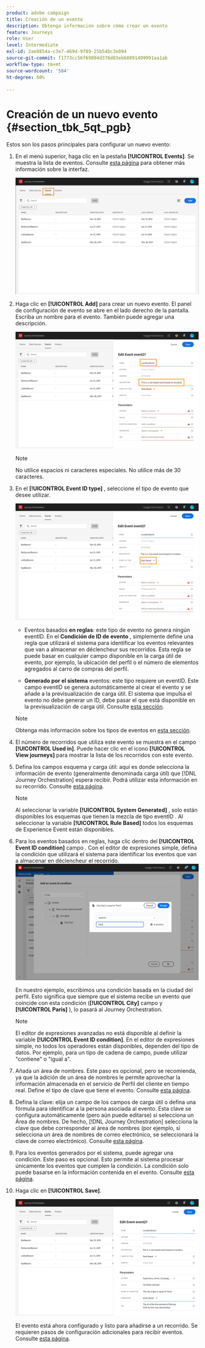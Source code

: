 ```yaml
---
product: adobe campaign
title: Creación de un evento
description: Obtenga información sobre cómo crear un evento
feature: Journeys
role: User
level: Intermediate
exl-id: 2ae8854a-c3e7-469d-9f89-25b54bc3e894
source-git-commit: f1773cc56f69894d376d83eb68891499991aa1ab
workflow-type: tm+mt
source-wordcount: '584'
ht-degree: 60%

---
```


# Creación de un nuevo evento {#section_tbk_5qt_pgb}

Estos son los pasos principales para configurar un nuevo evento:

1. En el menú superior, haga clic en la pestaña **[!UICONTROL Events]**. Se muestra la lista de eventos. Consulte [esta página](../about/user-interface.md) para obtener más información sobre la interfaz.

   ![](../assets/journey5.png)

1. Haga clic en **[!UICONTROL Add]** para crear un nuevo evento. El panel de configuración de evento se abre en el lado derecho de la pantalla. Escriba un nombre para el evento. También puede agregar una descripción.

   ![](../assets/journey6.png)

   >[!NOTE]
   >
   >No utilice espacios ni caracteres especiales. No utilice más de 30 caracteres.

1. En el **[!UICONTROL Event ID type]** , seleccione el tipo de evento que desee utilizar.

   ![](../assets/journey6bis.png)

   * Eventos basados **en reglas**: este tipo de evento no genera ningún eventID. En el **Condición de ID de evento** , simplemente define una regla que utilizará el sistema para identificar los eventos relevantes que van a almacenar en déclencheur sus recorridos. Esta regla se puede basar en cualquier campo disponible en la carga útil de evento, por ejemplo, la ubicación del perfil o el número de elementos agregados al carro de compras del perfil.

   * **Generado por el sistema** eventos: este tipo requiere un eventID. Este campo eventID se genera automáticamente al crear el evento y se añade a la previsualización de carga útil. El sistema que impulsa el evento no debe generar un ID, debe pasar el que está disponible en la previsualización de carga útil. Consulte [esta sección](../event/previewing-the-payload.md).
   >[!NOTE]
   >
   >Obtenga más información sobre los tipos de eventos en [esta sección](../event/about-events.md).
1. El número de recorridos que utiliza este evento se muestra en el campo **[!UICONTROL Used in]**. Puede hacer clic en el icono **[!UICONTROL View journeys]** para mostrar la lista de los recorridos con este evento.
1. Defina los campos esquema y carga útil: aquí es donde selecciona la información de evento (generalmente denominada carga útil) que [!DNL Journey Orchestration] espera recibir. Podrá utilizar esta información en su recorrido. Consulte [esta página](../event/defining-the-payload-fields.md).
   >[!NOTE]
   >
   >Al seleccionar la variable **[!UICONTROL System Generated]** , solo están disponibles los esquemas que tienen la mezcla de tipo eventID . Al seleccionar la variable **[!UICONTROL Rule Based]** todos los esquemas de Experience Event están disponibles.

1. Para los eventos basados en reglas, haga clic dentro del **[!UICONTROL Event ID condition]** campo . Con el editor de expresiones simple, defina la condición que utilizará el sistema para identificar los eventos que van a almacenar en déclencheur el recorrido.
   ![](../assets/alpha-event6.png)

   En nuestro ejemplo, escribimos una condición basada en la ciudad del perfil. Esto significa que siempre que el sistema recibe un evento que coincide con esta condición (**[!UICONTROL City]** campo y **[!UICONTROL Paris]** ), lo pasará al Journey Orchestration.

   >[!NOTE]
   >
   >El editor de expresiones avanzadas no está disponible al definir la variable **[!UICONTROL Event ID condition]**. En el editor de expresiones simple, no todos los operadores están disponibles, dependen del tipo de datos. Por ejemplo, para un tipo de cadena de campo, puede utilizar &quot;contiene&quot; o &quot;igual a&quot;.

1. Añada un área de nombres. Este paso es opcional, pero se recomienda, ya que la adición de un área de nombres le permite aprovechar la información almacenada en el servicio de Perfil del cliente en tiempo real. Define el tipo de clave que tiene el evento. Consulte [esta página](../event/selecting-the-namespace.md).
1. Defina la clave: elija un campo de los campos de carga útil o defina una fórmula para identificar a la persona asociada al evento. Esta clave se configura automáticamente (pero aún puede editarse) si selecciona un Área de nombres. De hecho, [!DNL Journey Orchestration] selecciona la clave que debe corresponder al área de nombres (por ejemplo, si selecciona un área de nombres de correo electrónico, se seleccionará la clave de correo electrónico). Consulte [esta página](../event/defining-the-event-key.md).
1. Para los eventos generados por el sistema, puede agregar una condición. Este paso es opcional. Esto permite al sistema procesar únicamente los eventos que cumplen la condición. La condición solo puede basarse en la información contenida en el evento. Consulte [esta página](../event/adding-a-condition.md).
1. Haga clic en **[!UICONTROL Save]**.

   ![](../assets/journey7.png)

   El evento está ahora configurado y listo para añadirse a un recorrido. Se requieren pasos de configuración adicionales para recibir eventos. Consulte [esta página](../event/additional-steps-to-send-events-to-journey-orchestration.md).
